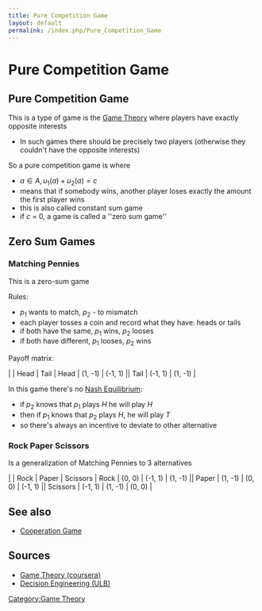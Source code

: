 ```yaml
---
title: Pure Competition Game
layout: default
permalink: /index.php/Pure_Competition_Game
---
```


# Pure Competition Game

## Pure Competition Game
This is a type of game is the [Game Theory](Game_Theory) where players have exactly opposite interests 
- In such games there should be precisely two players (otherwise they couldn't have the opposite interests)

So a pure competition game is where
- $a \in A, u_1(a) + u_2(a) = c$
- means that if somebody wins, another player loses exactly the amount the first player wins
- this is also called  constant sum game
- if $c$ = 0, a game is called a ''zero sum game'' 


## Zero Sum Games
### Matching Pennies
This is a zero-sum game

Rules:
- $p_1$ wants to match, $p_2$ - to mismatch
- each player tosses a coin and record what they have: heads or tails
- if both have the same, $p_1$ wins, $p_2$ looses
- if both have different, $p_1$ looses, $p_2$ wins

Payoff matrix:

|    |  Head  |  Tail  |   Head   |  (1, -1)  |  (-1, 1)  ||   Tail   |  (-1, 1)  |  (1, -1) |

In this game there's no [Nash Equilibrium](Nash_Equilibrium):
- if $p_2$ knows that $p_1$ plays $H$ he will play $H$
- then if $p_1$ knows that $p_2$ plays $H$, he will play $T$
- so there's always an incentive to deviate to other alternative



### Rock Paper Scissors
Is a generalization of Matching Pennies to 3 alternatives

|    |  Rock  |  Paper  |  Scissors  |   Rock       |  (0, 0)  |  (-1, 1)  |  (1, -1)  ||   Paper      |  (1, -1)  |  (0, 0)  |  (-1, 1)  ||   Scissors   |  (-1, 1)  |  (1, -1)  |  (0, 0)  |

## See also
- [Cooperation Game](Cooperation_Game)

## Sources
- [Game Theory (coursera)](Game_Theory_(coursera))
- [Decision Engineering (ULB)](Decision_Engineering_(ULB))

[Category:Game Theory](Category_Game_Theory)
